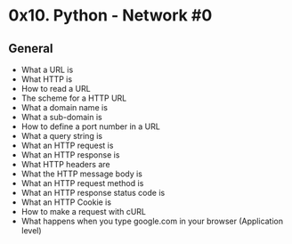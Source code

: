 # 0x10. Python - Network #0

## General

+    What a URL is
+    What HTTP is
+    How to read a URL
+    The scheme for a HTTP URL
+    What a domain name is
+    What a sub-domain is
+    How to define a port number in a URL
+    What a query string is
+    What an HTTP request is
+    What an HTTP response is
+    What HTTP headers are
+    What the HTTP message body is
+    What an HTTP request method is
+    What an HTTP response status code is
+    What an HTTP Cookie is
+    How to make a request with cURL
+    What happens when you type google.com in your browser (Application level)

